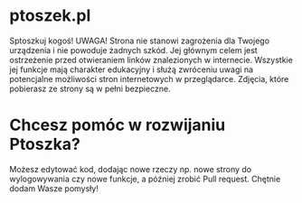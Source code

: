 # ptoszek.pl
Sptoszkuj kogoś!
UWAGA! Strona nie stanowi zagrożenia dla Twojego urządzenia i nie powoduje żadnych szkód. Jej głównym celem jest ostrzeżenie przed otwieraniem linków znalezionych w internecie. Wszystkie jej funkcje mają charakter edukacyjny i służą zwróceniu uwagi na potencjalne możliwości stron internetowych w przeglądarce. Zdjęcia, które pobierasz ze strony są w pełni bezpieczne.

# Chcesz pomóc w rozwijaniu Ptoszka? 
Możesz edytować kod, dodając nowe rzeczy np. nowe strony do wylogowywania czy nowe funkcje, a później zrobić Pull request. 
Chętnie dodam Wasze pomysły!
